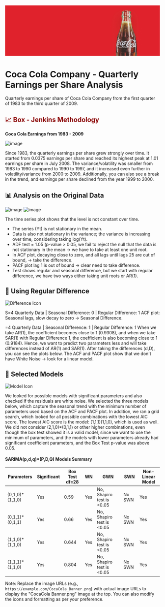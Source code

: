 ![Coca Cola Banner](CocaColaBanner.png)


# Coca Cola Company - Quarterly Earnings per Share Analysis

Quarterly earnings per share of Coca Cola Company from the first quarter of 1983 to the third quarter of 2009.

## <span style="color:darkred">📈 Box - Jenkins Methodology</span>

**Coca Cola Earnings from 1983 - 2009**

<img width="281" alt="image" src="https://github.com/steguess/Time-Series-Analysis-Coca-Cola-Earnings/assets/86976901/15e00e85-2943-4717-8f4c-a0b508fd3a10">



Since 1983, the quarterly earnings per share grew strongly over time. It started from 0.0375 earnings per share and reached its highest peak at 1.01 earnings per share in July 2008. The variance/volatility was smaller from 1983 to 1990 compared to 1990 to 1997, and it increased even further in volatility/variance from 2000 to 2009. Additionally, you can also see a break in the trend, and earnings per share declined from the year 1999 to 2000.

## 📊 Analysis on the Original Data

<img width="257" alt="image" src="https://github.com/steguess/Time-Series-Analysis-Coca-Cola-Earnings/assets/86976901/1b730bb5-1d06-441a-a244-deceb8d37816">

<img width="165" alt="image" src="https://github.com/steguess/Time-Series-Analysis-Coca-Cola-Earnings/assets/86976901/4f37d278-3dbf-4fa7-8390-4316a048bf5f">



The time series plot shows that the level is not constant over time.
- The series (Yt) is not stationary in the mean.
- Data is also not stationary in the variance; the variance is increasing over time, considering taking log(Yt).
- ADF test = 1.05 (p-value > 0.05, we fail to reject the null that the data is not stationary in the mean → we have to take at least one unit root.
- In ACF plot, decaying close to zero, and all lags until lags 25 are out of bound, → take the difference.
- PACF plot lag 1 is out of bound → clear need to take difference.
- Test shows regular and seasonal difference, but we start with regular difference, we have two ways either taking unit roots or AR(1).

## 🔄 Using Regular Difference

![Difference Icon](https://example.com/difference-icon.png)

S=4 Quarterly Data | Seasonal Difference: 0 | Regular Difference: 1
ACF plot: Seasonal lags, slow decay to zero → Seasonal Difference.

=4 Quarterly Data | Seasonal Difference: 1 | Regular Difference: 1
When we take AR(1), the coefficient becomes close to 1 (0.9308), and when we take SAR(1) with Regular Difference 1, the coefficient is also becoming close to 1 (0.9184). Hence, we want to predict two parameters less and will take differences instead of AR(1) and SAR(1). After taking the differences (d,D), you can see the plots below. The ACF and PACF plot show that we don't have White Noise → look for a linear model.

## 📝 Selected Models

![Model Icon](https://example.com/model-icon.png)

We looked for possible models with significant parameters and also checked if the residuals are white noise. We selected the three models below, which capture the seasonal trend with the minimum number of parameters used based on the ACF and PACF plot. In addition, we ran a grid search, which looked for all possible combinations with the lowest AIC score. The lowest AIC score is the model: (1,1,1)(1,1,0), which is used as well. We did not consider (2,1,0)*(0,1,1) or other higher combinations, even though the box test showed it is a valid model, since we want to use the minimum of parameters, and the models with lower parameters already had significant coefficient parameters, and the Box Test p-value was above 0.05.

#### SARIMA(p,d,q)*(P,D,Q) Models Summary

| Parameters      | Significant | Box Test df=28 | WN   | GWN                  | SWN   | Non-Linear Model |
| --------------- | ----------- | -------------- | ---- | -------------------- | ----- | ---------------- |
| (0,1,0)*(1,1,0) | Yes         | 0.59           | Yes  | No, Shapiro test is <0.05 | No SWN | Yes              |
| (0,1,1)*(0,1,1) | Yes         | 0.66           | Yes  | No, Shapiro test is <0.05 | No SWN | Yes              |
| (1,1,0)*(1,1,0) | Yes         | 0.644          | Yes  | No, Shapiro test is <0.05 | No SWN | Yes              |
| (1,1,1)*(1,1,0) | Yes         | 0.804          | Yes  | No, Shapiro test is <0.05 | No SWN | Yes              |

Note: Replace the image URLs (e.g., `https://example.com/CocaCola_Banner.png`) with actual image URLs to display the "CocaCola Banner.png" image at the top. You can also modify the icons and formatting as per your preference.
